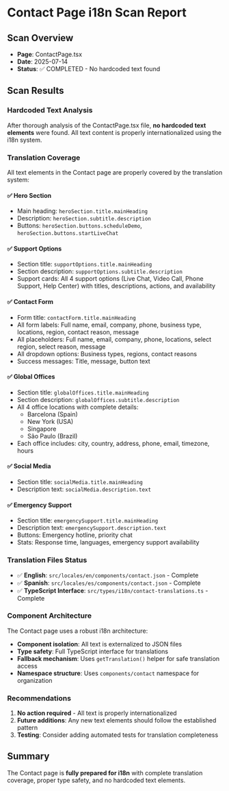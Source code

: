# Contact Page i18n Scan Report

## Scan Overview
- **Page**: ContactPage.tsx
- **Date**: 2025-07-14
- **Status**: ✅ COMPLETED - No hardcoded text found

## Scan Results

### Hardcoded Text Analysis
After thorough analysis of the ContactPage.tsx file, **no hardcoded text elements** were found. All text content is properly internationalized using the i18n system.

### Translation Coverage
All text elements in the Contact page are properly covered by the translation system:

#### ✅ Hero Section
- Main heading: `heroSection.title.mainHeading`
- Description: `heroSection.subtitle.description`
- Buttons: `heroSection.buttons.scheduleDemo`, `heroSection.buttons.startLiveChat`

#### ✅ Support Options
- Section title: `supportOptions.title.mainHeading`
- Section description: `supportOptions.subtitle.description`
- Support cards: All 4 support options (Live Chat, Video Call, Phone Support, Help Center) with titles, descriptions, actions, and availability

#### ✅ Contact Form
- Form title: `contactForm.title.mainHeading`
- All form labels: Full name, email, company, phone, business type, locations, region, contact reason, message
- All placeholders: Full name, email, company, phone, locations, select region, select reason, message
- All dropdown options: Business types, regions, contact reasons
- Success messages: Title, message, button text

#### ✅ Global Offices
- Section title: `globalOffices.title.mainHeading`
- Section description: `globalOffices.subtitle.description`
- All 4 office locations with complete details:
  - Barcelona (Spain)
  - New York (USA)
  - Singapore
  - São Paulo (Brazil)
- Each office includes: city, country, address, phone, email, timezone, hours

#### ✅ Social Media
- Section title: `socialMedia.title.mainHeading`
- Description text: `socialMedia.description.text`

#### ✅ Emergency Support
- Section title: `emergencySupport.title.mainHeading`
- Description text: `emergencySupport.description.text`
- Buttons: Emergency hotline, priority chat
- Stats: Response time, languages, emergency support availability

### Translation Files Status
- ✅ **English**: `src/locales/en/components/contact.json` - Complete
- ✅ **Spanish**: `src/locales/es/components/contact.json` - Complete
- ✅ **TypeScript Interface**: `src/types/i18n/contact-translations.ts` - Complete

### Component Architecture
The Contact page uses a robust i18n architecture:
- **Component isolation**: All text is externalized to JSON files
- **Type safety**: Full TypeScript interface for translations
- **Fallback mechanism**: Uses `getTranslation()` helper for safe translation access
- **Namespace structure**: Uses `components/contact` namespace for organization

### Recommendations
1. **No action required** - All text is properly internationalized
2. **Future additions**: Any new text elements should follow the established pattern
3. **Testing**: Consider adding automated tests for translation completeness

## Summary
The Contact page is **fully prepared for i18n** with complete translation coverage, proper type safety, and no hardcoded text elements.
